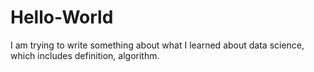 # Hello-World

I am trying to write something about what I learned about data science, which includes definition, algorithm.
